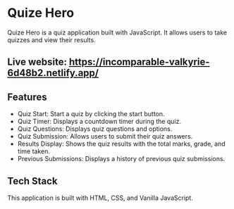 # Quize Hero

Quize Hero is a quiz application built with JavaScript. It allows users to take quizzes and view their results.

## Live website: https://incomparable-valkyrie-6d48b2.netlify.app/

## Features

- Quiz Start: Start a quiz by clicking the start button.
- Quiz Timer: Displays a countdown timer during the quiz.
- Quiz Questions: Displays quiz questions and options.
- Quiz Submission: Allows users to submit their quiz answers.
- Results Display: Shows the quiz results with the total marks, grade, and time taken.
- Previous Submissions: Displays a history of previous quiz submissions.

## Tech Stack

This application is built with HTML, CSS, and Vanilla JavaScript.